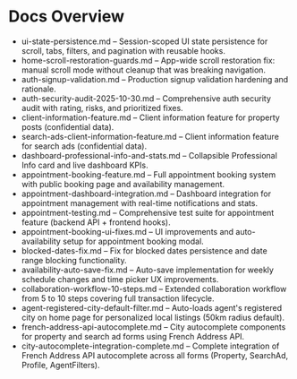 # Docs Overview

- ui-state-persistence.md – Session-scoped UI state persistence for scroll, tabs, filters, and pagination with reusable hooks.
- home-scroll-restoration-guards.md – App-wide scroll restoration fix: manual scroll mode without cleanup that was breaking navigation.
- auth-signup-validation.md – Production signup validation hardening and rationale.
- auth-security-audit-2025-10-30.md – Comprehensive auth security audit with rating, risks, and prioritized fixes.
- client-information-feature.md – Client information feature for property posts (confidential data).
- search-ads-client-information-feature.md – Client information feature for search ads (confidential data).
- dashboard-professional-info-and-stats.md – Collapsible Professional Info card and live dashboard KPIs.
- appointment-booking-feature.md – Full appointment booking system with public booking page and availability management.
- appointment-dashboard-integration.md – Dashboard integration for appointment management with real-time notifications and stats.
- appointment-testing.md – Comprehensive test suite for appointment feature (backend API + frontend hooks).
- appointment-booking-ui-fixes.md – UI improvements and auto-availability setup for appointment booking modal.
- blocked-dates-fix.md – Fix for blocked dates persistence and date range blocking functionality.
- availability-auto-save-fix.md – Auto-save implementation for weekly schedule changes and time picker UX improvements.
- collaboration-workflow-10-steps.md – Extended collaboration workflow from 5 to 10 steps covering full transaction lifecycle.
- agent-registered-city-default-filter.md – Auto-loads agent's registered city on home page for personalized local listings (50km radius default).
- french-address-api-autocomplete.md – City autocomplete components for property and search ad forms using French Address API.
- city-autocomplete-integration-complete.md – Complete integration of French Address API autocomplete across all forms (Property, SearchAd, Profile, AgentFilters).
